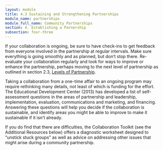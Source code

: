 ```yaml
---
layout: module
title: 4.3 Sustaining and Strengthening Partnerships
module_name: partnerships
module_full_name: Community Partnerships
section: 4. Establishing a Parnership
subsection: four-three
---
```


If your collaboration is ongoing, be sure to have check-ins to get feedback from everyone involved in the partnership at regular intervals. Make sure everything is going smoothly and as planned, but don’t stop there. Re-evaluate your collaboration regularly and look for ways to improve or enhance the partnership, perhaps moving to the next level of partnership as outlined in section 2.3, [Levels of Partnership]({{site.url}}{{site.baseurl}}/modules/partnerships/section-2-3.html). 

Taking a collaboration from a one-time affair to an ongoing program may require rethinking many details, not least of which is funding for the effort. The Educational Development Center (2013) has developed a list of self-assessment questions in the areas of partnership and leadership, implementation, evaluation, communications and marketing, and financing. Answering these questions will help you decide if the collaboration is sustainable, and identify areas you might be able to improve to make it sustainable if it isn’t already. 

If you do find that there are difficulties, the Collaboration Toolkit (see the Additional Resources below) offers a diagnostic worksheet designed to “unstick stuck groups” as well as advice on addressing other issues that might arise during a community partnership. 

